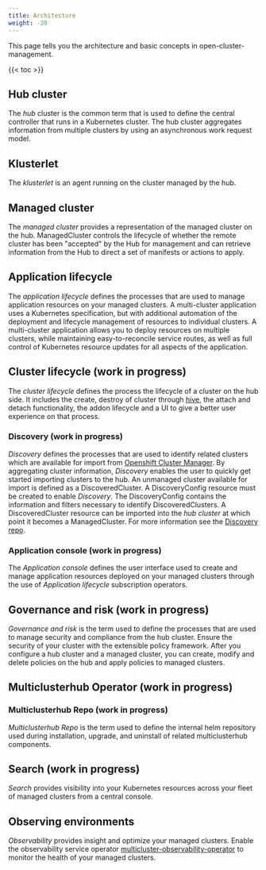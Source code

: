```yaml
---
title: Architecture
weight: -20
---
```


This page tells you the architecture and basic concepts in open-cluster-management.

<!-- spellchecker-disable -->

{{< toc >}}

<!-- spellchecker-enable -->

## Hub cluster

The _hub_ cluster is the common term that is used to define the central controller that runs in a Kubernetes cluster.
The hub cluster aggregates information from multiple clusters by using an asynchronous work request model.


## Klusterlet

The _klusterlet_ is an agent running on the cluster managed by the hub.


## Managed cluster

The _managed cluster_ provides a representation of the managed cluster on the hub. ManagedCluster controls the lifecycle of whether the remote cluster has been "accepted" by the Hub for management and can retrieve information from the Hub to direct a set of manifests or actions to apply.


## Application lifecycle

The _application lifecycle_ defines the processes that are used to manage application resources on your managed clusters.
A multi-cluster application uses a Kubernetes specification, but with additional automation of the deployment and lifecycle management of resources to individual clusters.
A multi-cluster application allows you to deploy resources on multiple clusters, while maintaining easy-to-reconcile service routes, as well as full control of Kubernetes resource updates for all aspects of the application.

## Cluster lifecycle (work in progress)

The _cluster lifecycle_ defines the process the lifecycle of a cluster on the hub side. It includes the create, destroy of cluster through [hive](https://github.com/openshift/hive), the attach and detach functionality, the addon lifecycle and a UI to give a better user experience on that process.

### Discovery (work in progress)

_Discovery_ defines the processes that are used to identify related clusters which are available for import from [Openshift Cluster Manager](https://cloud.redhat.com/openshift/). By aggregating cluster information, _Discovery_ enables the user to quickly get started importing clusters to the hub. An unmanaged cluster available for import is defined as a DiscoveredCluster. A DiscoveryConfig resource must be created to enable _Discovery_. The DiscoveryConfig contains the information and filters necessary to identify DiscoveredClusters. A DiscoveredCluster resource can be imported into the _hub cluster_ at which point it becomes a ManagedCluster. For more information see the [Discovery repo](https://github.com/open-cluster-management/discovery).

### Application console (work in progress)

The _Application console_ defines the user interface used to create and manage application resources deployed on your managed clusters through the use of _Application lifecycle_ subscription operators.

## Governance and risk (work in progress)

_Governance and risk_ is the term used to define the processes that are used to manage security and compliance from the hub cluster. Ensure the security of your cluster with the extensible policy framework. After you configure a hub cluster and a managed cluster, you can create, modify and delete policies on the hub and apply policies to managed clusters.

## Multiclusterhub Operator (work in progress)

### Multiclusterhub Repo (work in progress)

_Multiclusterhub Repo_ is the term used to define the internal helm repository used during installation, upgrade, and uninstall of related multiclusterhub components. 

## Search (work in progress)

_Search_ provides visibility into your Kubernetes resources across your fleet of managed clusters from a central console.

## Observing environments
_Observability_ provides insight and optimize your managed clusters. Enable the observability service operator [multicluster-observability-operator](https://github.com/open-cluster-management/multicluster-observability-operator) to monitor the health of your managed clusters.